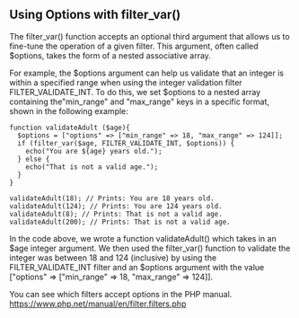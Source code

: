 ## Using Options with filter_var()

The filter_var() function accepts an optional third argument that allows us to fine-tune the operation of a given filter. This argument, often called $options, takes the form of a nested associative array.

For example, the $options argument can help us validate that an integer is within a specified range when using the integer validation filter FILTER_VALIDATE_INT. To do this, we set $options to a nested array containing the"min_range" and "max_range" keys in a specific format, shown in the following example:

```
function validateAdult ($age){
  $options = ["options" => ["min_range" => 18, "max_range" => 124]];
  if (filter_var($age, FILTER_VALIDATE_INT, $options)) {
    echo("You are ${age} years old.");
  } else {
    echo("That is not a valid age.");
  }
}

validateAdult(18); // Prints: You are 18 years old.
validateAdult(124); // Prints: You are 124 years old.
validateAdult(8); // Prints: That is not a valid age.
validateAdult(200); // Prints: That is not a valid age.

```

In the code above, we wrote a function validateAdult() which takes in an $age integer argument. We then used the filter_var() function to validate the integer was between 18 and 124 (inclusive) by using the FILTER_VALIDATE_INT filter and an $options argument with the value ["options" => ["min_range" => 18, "max_range" => 124]].

You can see which filters accept options in the PHP manual.
https://www.php.net/manual/en/filter.filters.php
